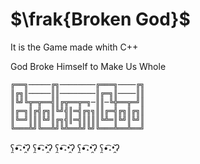 # $\frak{Broken God}$
It is the Game made whith C++

God Broke Himself to Make Us Whole
```
╔══╗─────╔╗────────╔═══╗────╔╗
║╔╗║─────║║────────║╔═╗║────║║
║╚╝╚╦═╦══╣║╔╦══╦═╗─║║─╚╬══╦═╝║
║╔═╗║╔╣╔╗║╚╝╣║═╣╔╗╗║║╔═╣╔╗║╔╗║
║╚═╝║║║╚╝║╔╗╣║═╣║║║║╚╩═║╚╝║╚╝║
╚═══╩╝╚══╩╝╚╩══╩╝╚╝╚═══╩══╩══╝
```
ʕ̯•͡˔•̯᷅ʔ ʕ̯•͡˔•̯᷅ʔ ʕ̯•͡˔•̯᷅ʔ ʕ̯•͡˔•̯᷅ʔ ʕ̯•͡˔•̯᷅ʔ
